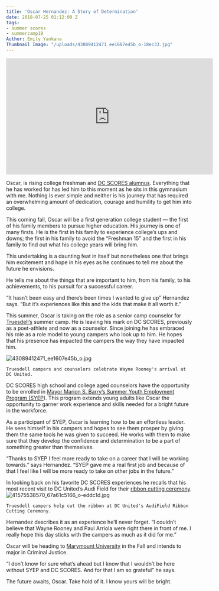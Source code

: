 ```yaml
---
title: 'Oscar Hernandez: A Story of Determination'
date: 2018-07-25 01:12:00 Z
tags:
- summer scores
- summercamp18
Author: Emily Yankana
Thumbnail Image: "/uploads/43089412471_ee1607e45b_o-18ec33.jpg"
---
```


<iframe width="560" height="315" src="https://www.youtube.com/embed/ODygewbz2E4" frameborder="0" allow="autoplay; encrypted-media" allowfullscreen></iframe>

Oscar, is rising college freshman and [DC SCORES alumnus](https://www.instagram.com/dcsalumni/?hl=en). Everything that he has worked for has led him to this moment as he sits in this gymnasium with me. Nothing is ever simple and neither is his journey that has required an overwhelming amount of dedication, courage and humility to get him into college.

This coming fall, Oscar will be a first generation college student — the first of his family members to pursue higher education. His journey is one of many firsts. He is the first in his family to experience college’s ups and downs; the first in his family to avoid the “Freshman 15” and the first in his family to find out what his college years will bring him.

This undertaking is a daunting feat in itself but nonetheless one that brings him excitement and hope in his eyes as he continues to tell me about the future he envisions.

He tells me about the things that are important to him, from his family, to his achievements, to his pursuit for a successful career.

“It hasn’t been easy and there’s been times I wanted to give up” Hernandez says. “But it’s experiences like this and the kids that make it all worth it.”

This summer, Oscar is taking on the role as a senior camp counselor for [Truesdell’s](https://www.dcunited.com/post/2018/03/23/united-players-help-kick-dc-scores-spring-season) summer camp. He is leaving his mark on DC SCORES, previously as a poet-athlete and now as a counselor. Since joining he has embraced his role as a role model to young campers who look up to him. He hopes that his presence has impacted the campers  the way they have impacted him.

![43089412471_ee1607e45b_o.jpg](/uploads/43089412471_ee1607e45b_o.jpg)

`Truesdell campers and counselors celebrate Wayne Rooney's arrival at DC United.`

DC SCORES high school and college aged counselors have the opportunity to be enrolled in [Mayor Marion S. Barry’s Summer Youth Employment Program (SYEP](https://webapps.does.dc.gov/OYP/OYPHome.html)).  This program extends young adults like Oscar the opportunity to garner work experience and skills needed for a bright future in the workforce.

As a participant of SYEP, Oscar is learning how to be an effortless leader. He sees himself in his campers and hopes to see them prosper by giving them the same tools he was given to succeed. He works with them to make sure that they develop the confidence and determination to be a part of something greater than themselves.

“Thanks to SYEP I feel more ready to take on a career that I will be working towards.” says Hernandez. “SYEP gave me a real first job and because of that I feel like I will be more ready to take on other jobs in the future.”

In looking back on his favorite DC SCORES experiences he recalls that his most recent visit to DC United’s Audi Field for their [ribbon cutting ceremony](https://www.flickr.com/photos/dcscorespictures/albums/72157697351543111).
![41575538570_67a61c5166_o-eddc1d.jpg](/uploads/41575538570_67a61c5166_o-eddc1d.jpg)

`Truesdell campers help cut the ribbon at DC United's AudiField Ribbon Cutting Ceremony. `

Hernandez describes it as an experience he’ll never forget. “I couldn’t believe that Wayne Rooney and Paul Arriola were right there in front of me. I really hope this day sticks with the campers as much as it did for me.”

Oscar will be heading to [Marymount University](https://www.marymount.edu/) in the Fall and intends to major in Criminal Justice.

“I don’t know for sure what’s ahead but I know that I wouldn’t be here without SYEP and DC SCORES. And for that I am so grateful” he says.

The future awaits, Oscar. Take hold of it. I know yours will be bright.